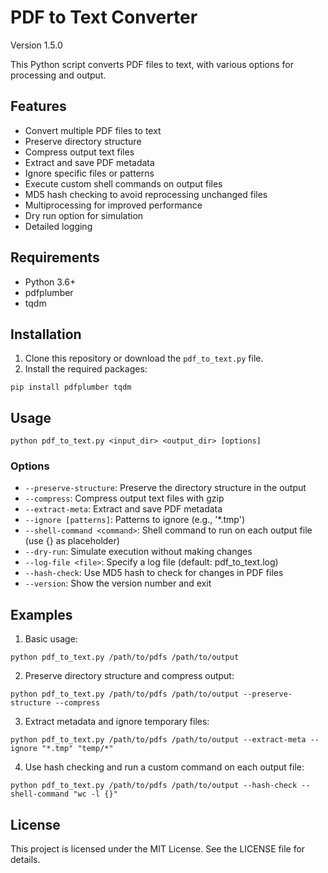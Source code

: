 # PDF to Text Converter

Version 1.5.0

This Python script converts PDF files to text, with various options for processing and output.

## Features

- Convert multiple PDF files to text
- Preserve directory structure
- Compress output text files
- Extract and save PDF metadata
- Ignore specific files or patterns
- Execute custom shell commands on output files
- MD5 hash checking to avoid reprocessing unchanged files
- Multiprocessing for improved performance
- Dry run option for simulation
- Detailed logging

## Requirements

- Python 3.6+
- pdfplumber
- tqdm

## Installation

1. Clone this repository or download the `pdf_to_text.py` file.
2. Install the required packages:

```
pip install pdfplumber tqdm
```

## Usage

```
python pdf_to_text.py <input_dir> <output_dir> [options]
```

### Options

- `--preserve-structure`: Preserve the directory structure in the output
- `--compress`: Compress output text files with gzip
- `--extract-meta`: Extract and save PDF metadata
- `--ignore [patterns]`: Patterns to ignore (e.g., '*.tmp')
- `--shell-command <command>`: Shell command to run on each output file (use {} as placeholder)
- `--dry-run`: Simulate execution without making changes
- `--log-file <file>`: Specify a log file (default: pdf_to_text.log)
- `--hash-check`: Use MD5 hash to check for changes in PDF files
- `--version`: Show the version number and exit

## Examples

1. Basic usage:
```
python pdf_to_text.py /path/to/pdfs /path/to/output
```

2. Preserve directory structure and compress output:
```
python pdf_to_text.py /path/to/pdfs /path/to/output --preserve-structure --compress
```

3. Extract metadata and ignore temporary files:
```
python pdf_to_text.py /path/to/pdfs /path/to/output --extract-meta --ignore "*.tmp" "temp/*"
```

4. Use hash checking and run a custom command on each output file:
```
python pdf_to_text.py /path/to/pdfs /path/to/output --hash-check --shell-command "wc -l {}"
```

## License

This project is licensed under the MIT License. See the LICENSE file for details.
